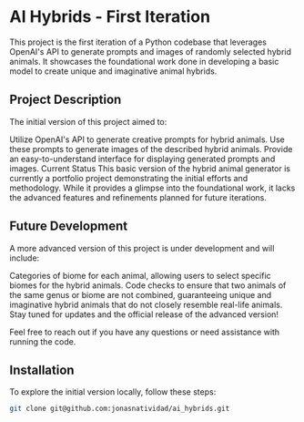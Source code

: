 # AI Hybrids - First Iteration
This project is the first iteration of a Python codebase that leverages OpenAI's API to generate prompts and images of randomly selected hybrid animals. It showcases the foundational work done in developing a basic model to create unique and imaginative animal hybrids.

## Project Description
The initial version of this project aimed to:

Utilize OpenAI's API to generate creative prompts for hybrid animals.
Use these prompts to generate images of the described hybrid animals.
Provide an easy-to-understand interface for displaying generated prompts and images.
Current Status
This basic version of the hybrid animal generator is currently a portfolio project demonstrating the initial efforts and methodology. While it provides a glimpse into the foundational work, it lacks the advanced features and refinements planned for future iterations.

## Future Development
A more advanced version of this project is under development and will include:

Categories of biome for each animal, allowing users to select specific biomes for the hybrid animals.
Code checks to ensure that two animals of the same genus or biome are not combined, guaranteeing unique and imaginative hybrid animals that do not closely resemble real-life animals.
Stay tuned for updates and the official release of the advanced version!

Feel free to reach out if you have any questions or need assistance with running the code.

## Installation

To explore the initial version locally, follow these steps:

```bash
git clone git@github.com:jonasnatividad/ai_hybrids.git


